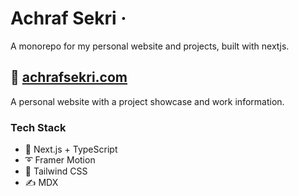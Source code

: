 <div>
  <h1>
    Achraf Sekri
    &middot;
    
  </h1>
</div>

A monorepo for my personal website and projects, built with nextjs.

## 📘 [achrafsekri.com](https://www.achrafsekri.com)

A personal website with a project showcase and work information.

### Tech Stack

- 🚀 Next.js + TypeScript
- ➰ Framer Motion
- 🍃 Tailwind CSS
- ✍ MDX
